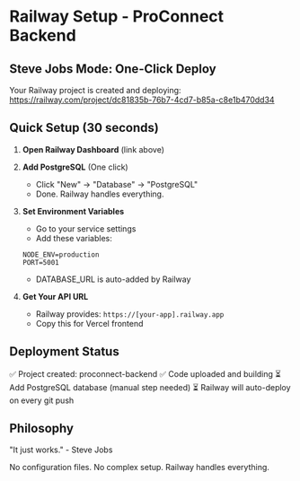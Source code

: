 # Railway Setup - ProConnect Backend

## Steve Jobs Mode: One-Click Deploy

Your Railway project is created and deploying:
https://railway.com/project/dc81835b-76b7-4cd7-b85a-c8e1b470dd34

## Quick Setup (30 seconds)

1. **Open Railway Dashboard** (link above)

2. **Add PostgreSQL** (One click)
   - Click "New" → "Database" → "PostgreSQL"
   - Done. Railway handles everything.

3. **Set Environment Variables**
   - Go to your service settings
   - Add these variables:
   ```
   NODE_ENV=production
   PORT=5001
   ```
   - DATABASE_URL is auto-added by Railway

4. **Get Your API URL**
   - Railway provides: `https://[your-app].railway.app`
   - Copy this for Vercel frontend

## Deployment Status

✅ Project created: proconnect-backend
✅ Code uploaded and building
⏳ Add PostgreSQL database (manual step needed)
⏳ Railway will auto-deploy on every git push

## Philosophy

"It just works." - Steve Jobs

No configuration files. No complex setup. Railway handles everything.